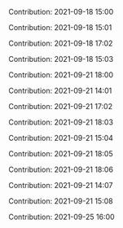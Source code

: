 Contribution: 2021-09-18 15:00

Contribution: 2021-09-18 15:01

Contribution: 2021-09-18 17:02

Contribution: 2021-09-18 15:03

Contribution: 2021-09-21 18:00

Contribution: 2021-09-21 14:01

Contribution: 2021-09-21 17:02

Contribution: 2021-09-21 18:03

Contribution: 2021-09-21 15:04

Contribution: 2021-09-21 18:05

Contribution: 2021-09-21 18:06

Contribution: 2021-09-21 14:07

Contribution: 2021-09-21 15:08

Contribution: 2021-09-25 16:00

